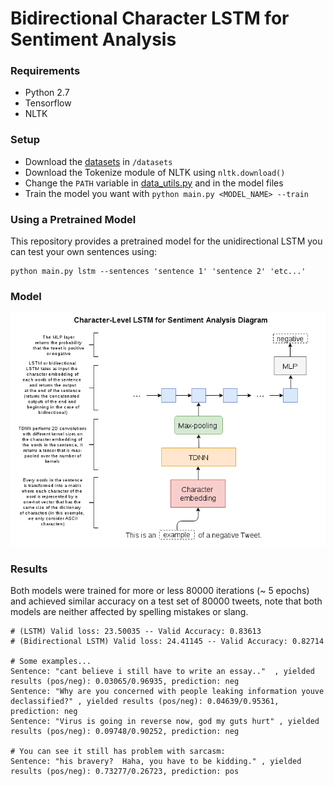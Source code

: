# Bidirectional Character LSTM for Sentiment Analysis 

### Requirements
- Python 2.7
- Tensorflow
- NLTK

### Setup
- Download the [datasets](http://help.sentiment140.com/for-students/) in `/datasets`
- Download the Tokenize module of NLTK using `nltk.download()`
- Change the `PATH` variable in [data_utils.py](https://github.com/charlesashby/CharLSTM/blob/master/lib/data_utils.py) and in the model files
- Train the model you want with `python main.py <MODEL_NAME> --train` 

### Using a Pretrained Model
This repository provides a pretrained model for the unidirectional LSTM you can test your own sentences using:

```
python main.py lstm --sentences 'sentence 1' 'sentence 2' 'etc...'
```

### Model

![](charlstm_diagram.png)

### Results
Both models were trained for more or less 80000 iterations (~ 5 epochs) and achieved similar accuracy on a test set of 80000 tweets, note that both models are neither affected by spelling mistakes or slang.

```
# (LSTM) Valid loss: 23.50035 -- Valid Accuracy: 0.83613
# (Bidirectional LSTM) Valid loss: 24.41145 -- Valid Accuracy: 0.82714

# Some examples...
Sentence: "cant believe i still have to write an essay.."  , yielded results (pos/neg): 0.03065/0.96935, prediction: neg
Sentence: "Why are you concerned with people leaking information youve declassified?" , yielded results (pos/neg): 0.04639/0.95361, prediction: neg
Sentence: "Virus is going in reverse now, god my guts hurt" , yielded results (pos/neg): 0.09748/0.90252, prediction: neg

# You can see it still has problem with sarcasm:
Sentence: "his bravery?  Haha, you have to be kidding." , yielded results (pos/neg): 0.73277/0.26723, prediction: pos

```

